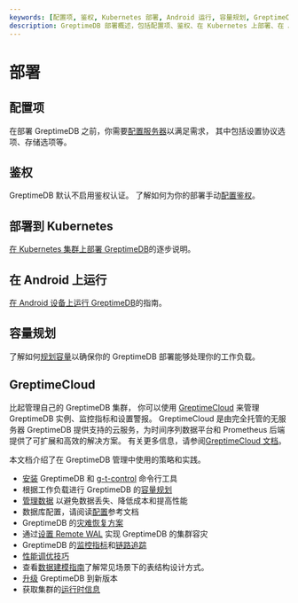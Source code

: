 ```yaml
---
keywords: [配置项, 鉴权, Kubernetes 部署, Android 运行, 容量规划, GreptimeCloud]
description: GreptimeDB 部署概述，包括配置项、鉴权、在 Kubernetes 上部署、在 Android 上运行、容量规划和 GreptimeCloud 的介绍。
---
```


# 部署

## 配置项

在部署 GreptimeDB 之前，你需要[配置服务器](configuration.md)以满足需求，
其中包括设置协议选项、存储选项等。

## 鉴权

GreptimeDB 默认不启用鉴权认证。
了解如何为你的部署手动[配置鉴权](./authentication/overview.md)。

## 部署到 Kubernetes

[在 Kubernetes 集群上部署 GreptimeDB](./deploy-on-kubernetes/overview.md)的逐步说明。

## 在 Android 上运行

[在 Android 设备上运行 GreptimeDB](run-on-android.md)的指南。

## 容量规划

了解如何[规划容量](/user-guide/administration/capacity-plan.md)以确保你的 GreptimeDB 部署能够处理你的工作负载。

## GreptimeCloud

比起管理自己的 GreptimeDB 集群，
你可以使用 [GreptimeCloud](https://greptime.cloud) 来管理 GreptimeDB 实例、监控指标和设置警报。
GreptimeCloud 是由完全托管的无服务器 GreptimeDB 提供支持的云服务，为时间序列数据平台和 Prometheus 后端提供了可扩展和高效的解决方案。
有关更多信息，请参阅[GreptimeCloud 文档](https://docs.greptime.cn/nightly/greptimecloud/overview)。

本文档介绍了在 GreptimeDB 管理中使用的策略和实践。

* [安装](/getting-started/installation/overview.md) GreptimeDB 和 [g-t-control](/reference/gtctl.md) 命令行工具
* 根据工作负载进行 GreptimeDB 的[容量规划](/user-guide/administration/capacity-plan.md)
* [管理数据](/user-guide/administration/manage-data/overview.md) 以避免数据丢失、降低成本和提高性能
* 数据库配置，请阅读[配置](/user-guide/deployments/configuration.md)参考文档
* GreptimeDB 的[灾难恢复方案](/user-guide/administration/disaster-recovery/overview.md)
* 通过[设置 Remote WAL](./remote-wal/quick-start.md) 实现 GreptimeDB 的集群容灾
* GreptimeDB 的[监控指标](/user-guide/administration/monitoring/export-metrics.md)和[链路追踪](/user-guide/administration/monitoring/tracing.md)
* [性能调优技巧](/user-guide/administration/performance-tuning-tips.md)
* 查看[数据建模指南](./design-table.md)了解常见场景下的表结构设计方式。
* [升级](/user-guide/administration/upgrade.md) GreptimeDB 到新版本
* 获取集群的[运行时信息](/user-guide/administration/runtime-info.md)